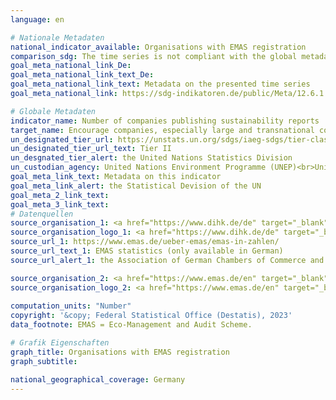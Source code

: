 ```yaml
---
language: en    

# Nationale Metadaten    
national_indicator_available: Organisations with EMAS registration    
comparison_sdg: The time series is not compliant with the global metadata, but provides additional information.    
goal_meta_national_link_De: 
goal_meta_national_link_text_De: 
goal_meta_national_link_text: Metadata on the presented time series
goal_meta_national_link: https://sdg-indikatoren.de/public/Meta/12.6.1.pdf    

# Globale Metadaten    
indicator_name: Number of companies publishing sustainability reports    
target_name: Encourage companies, especially large and transnational companies, to adopt sustainable practices and to integrate sustainability information into their reporting cycle    
un_designated_tier_url: https://unstats.un.org/sdgs/iaeg-sdgs/tier-classification/    
un_designated_tier_url_text: Tier II    
un_desgnated_tier_alert: the United Nations Statistics Division    
un_custodian_agency: United Nations Environment Programme (UNEP)<br>United Nations Conference on Trade and Development (UNCTAD)    
goal_meta_link_text: Metadata on this indicator    
goal_meta_link_alert: the Statistical Devision of the UN    
goal_meta_2_link_text:     
goal_meta_3_link_text:         
# Datenquellen
source_organisation_1: <a href="https://www.dihk.de/de" target="_blank" onclick="return confirm_alert('the Association of German Chambers of Commerce and Industry','En');"> Association of German Chambers of Commerce and Industry </a>
source_organisation_logo_1: <a href="https://www.dihk.de/de" target="_blank" onclick="return confirm_alert('the Association of German Chambers of Commerce and Industry','En');"><img src="https://g205sdgs.github.io/sdg-indicators/public/OrgImgEn/dihk.png" alt="Logo dihk" style="height:60px; width:148px"/></a>
source_url_1: https://www.emas.de/ueber-emas/emas-in-zahlen/
source_url_text_1: EMAS statistics (only available in German)
source_url_alert_1: the Association of German Chambers of Commerce and Industry

source_organisation_2: <a href="https://www.emas.de/en" target="_blank" onclick="return confirm_alert('the EMAS Advisory Board','En');"> EMAS Advisory Board (UGA) </a>
source_organisation_logo_2: <a href="https://www.emas.de/en" target="_blank" onclick="return confirm_alert('the EMAS Advisory Board','En');"><img src="https://g205sdgs.github.io/sdg-indicators/public/OrgImgEn/uga.png" alt="Logo uga" style="height:60px; width:148px"/></a>
    
computation_units: "Number"    
copyright: '&copy; Federal Statistical Office (Destatis), 2023'    
data_footnote: EMAS = Eco-Management and Audit Scheme.    

# Grafik Eigenschaften    
graph_title: Organisations with EMAS registration
graph_subtitle:     

national_geographical_coverage: Germany    
---
```


<span></span>